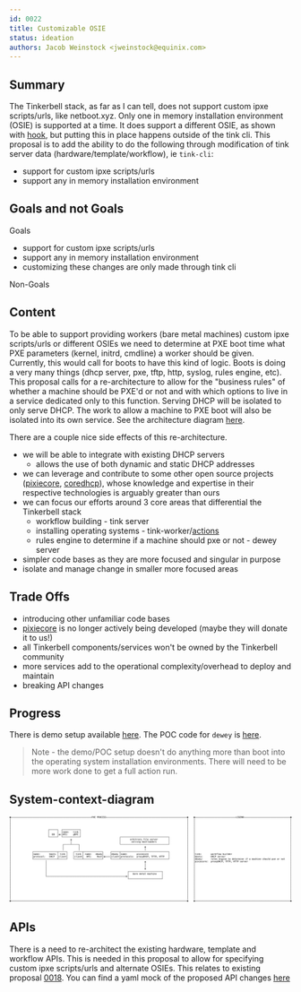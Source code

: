 ```yaml
---
id: 0022
title: Customizable OSIE
status: ideation
authors: Jacob Weinstock <jweinstock@equinix.com>
---
```


## Summary

The Tinkerbell stack, as far as I can tell, does not support custom ipxe scripts/urls, like netboot.xyz.
Only one in memory installation environment (OSIE) is supported at a time.
It does support a different OSIE, as shown with [hook](https://github.com/tinkerbell/hook), but putting this in place happens outside of the tink cli.
This proposal is to add the ability to do the following through modification of tink server data (hardware/template/workflow), ie `tink-cli`:

* support for custom ipxe scripts/urls
* support any in memory installation environment

## Goals and not Goals

Goals

* support for custom ipxe scripts/urls
* support any in memory installation environment
* customizing these changes are only made through tink cli

Non-Goals

## Content

To be able to support providing workers (bare metal machines) custom ipxe scripts/urls or different OSIEs we need to determine at PXE boot time what PXE parameters (kernel, initrd, cmdline) a worker should be given.
Currently, this would call for boots to have this kind of logic.
Boots is doing a very many things (dhcp server, pxe, tftp, http, syslog, rules engine, etc).
This proposal calls for a re-architecture to allow for the "business rules" of whether a machine should be PXE'd or not and with which options to live in a service dedicated only to this function.
Serving DHCP will be isolated to only serve DHCP.
The work to allow a machine to PXE boot will also be isolated into its own service.
See the architecture diagram [here](./architecture.png).

There are a couple nice side effects of this re-architecture.

* we will be able to integrate with existing DHCP servers
  * allows the use of both dynamic and static DHCP addresses
* we can leverage and contribute to some other open source projects ([pixiecore](https://github.com/danderson/netboot/tree/master/pixiecore), [coredhcp](https://github.com/coredhcp/coredhcp)), whose knowledge and expertise in their respective technologies is arguably greater than ours
* we can focus our efforts around 3 core areas that differential the Tinkerbell stack
  * workflow building - tink server
  * installing operating systems - tink-worker/[actions](https://docs.tinkerbell.org/actions/action-architecture/)
  * rules engine to determine if a machine should pxe or not - dewey server
* simpler code bases as they are more focused and singular in purpose
* isolate and manage change in smaller more focused areas

## Trade Offs

* introducing other unfamiliar code bases
* [pixiecore](https://github.com/danderson/netboot/tree/master/pixiecore) is no longer actively being developed (maybe they will donate it to us!)
* all Tinkerbell components/services won't be owned by the Tinkerbell community
* more services add to the operational complexity/overhead to deploy and maintain
* breaking API changes

## Progress

There is demo setup available [here](https://github.com/jacobweinstock/tinkerbell-next).
The POC code for `dewey` is [here](https://github.com/jacobweinstock/dewey).

> Note - the demo/POC setup doesn't do anything more than boot into the operating system installation environments.
> There will need to be more work done to get a full action run.

## System-context-diagram

![proposed re-architecture](./architecture.png#1)

## APIs

There is a need to re-architect the existing hardware, template and workflow APIs.
This is needed in this proposal to allow for specifying custom ipxe scripts/urls and alternate OSIEs.
This relates to existing proposal [0018](https://github.com/tinkerbell/proposals/pull/25).
You can find a yaml mock of the proposed API changes [here](./api-changes.yaml)
